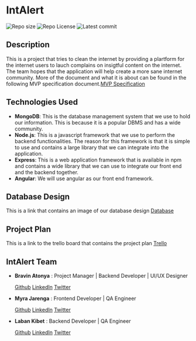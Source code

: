 # IntAlert
![Repo size](https://img.shields.io/github/repo-size/atonya-bravin/IntAlert )
![Repo License](https://img.shields.io/github/license/atonya-bravin/IntAlert.svg)
![Latest commit](https://img.shields.io/github/last-commit/atonya-bravin/IntAlert?style=round-square)

## Description
This is a project that tries to clean the internet by providing a plartform for the internet users to lauch complains on insigtful content on the internet. The team hopes that the application will help create a more sane internet community.
More of the document and what it is about can be found in the following MVP specification document.[MVP Specification](https://docs.google.com/document/d/160kL2PhBtR04XI3Ld43sVryWOufKo7ap92WccFlLJVo/edit)

## Technologies Used
- **MongoDB**: This is the  database management system that we use to hold our information. This is because it is a popular DBMS and has a wide community.
- **Node.js**: This is a javascript framework that we use to perform the backend functionalities. The reason for this framework is that it is simple to use and contains a large library that we can integrate into the application.
- **Express**: This is a web application framework that is available in npm and contains a wide library that we can use to integrate our front end and the backend together.
- **Angular**: We will use angular as our front end framework.

## Database Design
This is a link that contains an image of our database design [Database](https://drive.google.com/file/d/1hYGBjemjRO702wySGdFp0vFcdtDDt_NP/view?usp=sharing)

## Project Plan
This is a link to the trello board that contains the project plan [Trello](https://trello.com/b/bEMg1S6S/intalert)

## IntAlert Team
- **Bravin Atonya** : Project Manager | Backend Developer | UI/UX Designer
  
  [Github](https://github.com/atonya-bravin)    [LinkedIn](https://www.linkedin.com/in/bravin-atonya-71048425a/)    [Twitter](https://twitter.com/bravin_the_Geek)
- **Myra Jarenga** : Frontend Developer | QA Engineer
  
  [Github](https://github.com/myrajarenga)    [LinkedIn](https://www.linkedin.com/in/myra-jarenga/)    [Twitter](https://twitter.com/JarengaMyra)
- **Laban Kibet** : Backend Developer | QA Engineer
  
  [Github](https://github.com/Laban254)    [LinkedIn](https://www.linkedin.com/in/laban-rotich/)    [Twitter](https://twitter.com/labanK_)
